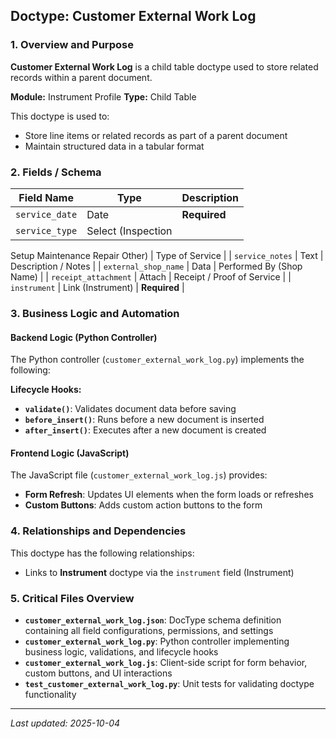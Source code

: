 ## Doctype: Customer External Work Log

### 1. Overview and Purpose

**Customer External Work Log** is a child table doctype used to store related records within a parent document.

**Module:** Instrument Profile
**Type:** Child Table

This doctype is used to:
- Store line items or related records as part of a parent document
- Maintain structured data in a tabular format

### 2. Fields / Schema

| Field Name | Type | Description |
|------------|------|-------------|
| `service_date` | Date | **Required** |
| `service_type` | Select (Inspection
Setup
Maintenance
Repair
Other) | Type of Service |
| `service_notes` | Text | Description / Notes |
| `external_shop_name` | Data | Performed By (Shop Name) |
| `receipt_attachment` | Attach | Receipt / Proof of Service |
| `instrument` | Link (Instrument) | **Required** |

### 3. Business Logic and Automation

#### Backend Logic (Python Controller)

The Python controller (`customer_external_work_log.py`) implements the following:

**Lifecycle Hooks:**
- **`validate()`**: Validates document data before saving
- **`before_insert()`**: Runs before a new document is inserted
- **`after_insert()`**: Executes after a new document is created

#### Frontend Logic (JavaScript)

The JavaScript file (`customer_external_work_log.js`) provides:

- **Form Refresh**: Updates UI elements when the form loads or refreshes
- **Custom Buttons**: Adds custom action buttons to the form

### 4. Relationships and Dependencies

This doctype has the following relationships:

- Links to **Instrument** doctype via the `instrument` field (Instrument)

### 5. Critical Files Overview

- **`customer_external_work_log.json`**: DocType schema definition containing all field configurations, permissions, and settings
- **`customer_external_work_log.py`**: Python controller implementing business logic, validations, and lifecycle hooks
- **`customer_external_work_log.js`**: Client-side script for form behavior, custom buttons, and UI interactions
- **`test_customer_external_work_log.py`**: Unit tests for validating doctype functionality

---

*Last updated: 2025-10-04*
